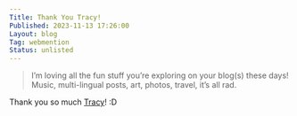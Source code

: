 ```yaml
---
Title: Thank You Tracy!
Published: 2023-11-13 17:26:00
Layout: blog
Tag: webmention
Status: unlisted
---
```

> I’m loving all the fun stuff you’re exploring on your blog(s) these days! Music, multi-lingual posts, art, photos, travel, it’s all rad.


Thank you so much [Tracy](https://tracydurnell.com/2023/11/09/reply-to-pablo-cheers-for-thirteen-years-of-blogging/)! :D

